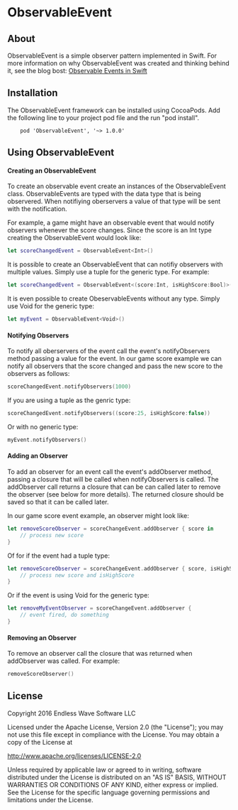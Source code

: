 # ObservableEvent

## About

ObservableEvent is a simple observer pattern implemented in Swift. For more information on why ObservableEvent was created and thinking behind it, see the blog bost: [Observable Events in Swift](http://endlesswavesoftware.com/blog/observable-events-in-swift/)

## Installation
The ObservableEvent framework can be installed using CocoaPods. Add the following line to your project pod file and the run "pod install".

```text
	pod 'ObservableEvent', '~> 1.0.0'
```

## Using ObservableEvent

#### Creating an ObservableEvent

To create an observable event create an instances of the ObservableEvent class. ObservableEvents are typed with the data type that is being observered. When notifiying oberservers a value of that type will be sent with the notification. 

For example, a game might have an observable event that would notify observers whenever the score changes. Since the score is an Int type creating the ObservableEvent would look like:

```swift
let scoreChangedEvent = ObservableEvent<Int>()
```

It is possible to create an ObservableEvent that can notifiy observers with multiple values. Simply use a tuple for the generic type. For example:

```swift
let scoreChangedEvent = ObservableEvent<(score:Int, isHighScore:Bool)>()
```

It is even possible to create ObeservableEvents without any type. Simply use Void for the generic type:

```swift
let myEvent = ObservableEvent<Void>()
```

#### Notifying Observers

To notify all oberservers of the event call the event's notifyObservers method passing a value for the event. In our game score example we can notify all observers that the score changed and pass the new score to the observers as follows:

```swift
scoreChangedEvent.notifyObservers(1000)
```

If you are using a tuple as the genric type:

```swift
scoreChangedEvent.notifyObservers((score:25, isHighScore:false))
```

Or with no generic type:

```swift
myEvent.notifyObservers()
```

#### Adding an Observer

To add an observer for an event call the event's addObserver method, passing a closure that will be called when notifyObservers is called. The addObserver call returns a closure that can be can called later to remove the observer (see below for more details). The returned closure should be saved so that it can be called later.

In our game score event example, an observer might look like:

```swift
let removeScoreObserver = scoreChangeEvent.addObserver { score in
    // process new score
}
```

Of for if the event had a tuple type:

```swift
let removeScoreObserver = scoreChangeEvent.addObserver { score, isHighScore in
    // process new score and isHighScore
}
```

Or if the event is using Void for the generic type:

```swift
let removeMyEventObserver = scoreChangeEvent.addObserver { 
    // event fired, do something
}
```

#### Removing an Observer

To remove an observer call the closure that was returned when addObserver was called.  For example:

```swift
removeScoreObserver()
```

## License
Copyright 2016 Endless Wave Software LLC

Licensed under the Apache License, Version 2.0 (the "License");
you may not use this file except in compliance with the License.
You may obtain a copy of the License at

http://www.apache.org/licenses/LICENSE-2.0

Unless required by applicable law or agreed to in writing, software
distributed under the License is distributed on an "AS IS" BASIS,
WITHOUT WARRANTIES OR CONDITIONS OF ANY KIND, either express or implied.
See the License for the specific language governing permissions and
limitations under the License.
